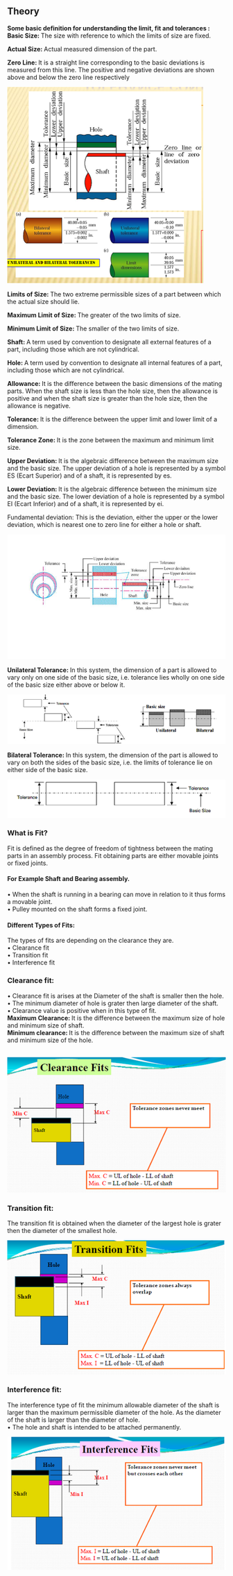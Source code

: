 ## Theory
<b> Some basic definition for understanding the limit, fit and tolerances : </b>
<b> Basic Size: </b>The size with reference to which the limits of size are fixed.<br>

<b> Actual Size: </b> Actual measured dimension of the part.<br>

<b> Zero Line: </b> It is a straight line corresponding to the basic deviations is measured from this line. The positive and negative deviations are shown above and below the zero line respectively<br>

<img src="images/1.png"/><br>

<b> Limits of Size: </b> The two extreme permissible sizes of a part between which the actual size should lie.<br>

<b> Maximum Limit of Size: </b> The greater of the two limits of  size.<br>

<b> Minimum Limit of Size: </b> The smaller of the two limits of size.<br>

<b> Shaft: </b> A term used by convention to designate all external features of a part, including those which are not cylindrical.<br>

<b> Hole: </b> A term used by convention to designate all internal features of a part, including those which are not cylindrical.<br>

<b> Allowance: </b> It is the difference between the basic dimensions of the mating parts.
When the shaft size is less than the hole size, then the allowance is positive and when the shaft size is greater than the hole size, then the allowance is negative.<br>

<b> Tolerance: </b> It is the difference between the upper limit and lower limit of a dimension.<br>

<b> Tolerance Zone: </b> It is the zone between the maximum and minimum limit size.<br>

<b> Upper Deviation: </b> It is the algebraic difference between the maximum size and the basic size.
The upper deviation of a hole is represented by a symbol ES (Ecart Superior) and of a shaft, it is represented by es.<br>

<b> Lower Deviation: </b> It is the algebraic difference between the minimum size and the basic size.
The lower deviation of a hole is represented by a symbol EI (Ecart Inferior) and of a shaft, it is represented by ei.<br>

</b> Fundamental deviation: </b> This is the deviation, either the upper or the lower deviation, which is nearest one to zero line for either a hole or shaft.<br>

<img src="images/2.png"/><br>


<b> Unilateral Tolerance: </b> In this system, the dimension of a part is allowed to vary only on one side of the basic size, i.e. tolerance lies wholly on one side of the basic size either above or below it.

<img src="images/3.png"/><br>


<b> Bilateral Tolerance: </b> In this system, the dimension of the part is allowed to vary on both the sides of the basic size, i.e. the limits of tolerance lie on either side of the basic size.<br>

<img src="images/4.png"/><br>


### What is Fit?

Fit is defined as the degree of freedom of tightness between the mating parts in an assembly process. Fit obtaining parts are either movable joints or fixed joints.<br>

#### For Example Shaft and Bearing assembly.
•	When the shaft is running in a bearing can move in relation to it thus forms a movable joint.<br>
•	Pulley mounted on the shaft forms a fixed joint.<br>

#### Different Types of Fits:
The types of fits are depending on the clearance they are.<br>
•	Clearance fit<br>
•	Transition fit<br>
•	Interference fit<br>
### Clearance fit:
•	Clearance fit is arises at the Diameter of the shaft is smaller then the hole.<br>
•	The minimum diameter of hole is grater then large diameter of the shaft.<br>
•	Clearance value is positive when in this type of fit.<br>
<b> Maximum Clearance: </b> It is the difference between the maximum size of hole and minimum size of shaft.<br>
<b> Minimum clearance: </b> It is the difference between the maximum size of shaft and minimum size of the hole.<br><br>

<img src="images/clearance.png"/><br>


### Transition fit:
The transition fit is obtained when the diameter of the largest hole is grater then the diameter of the smallest hole.<br>

<img src="images/transition.png"/><br>

### Interference fit:
The interference type of fit the minimum allowable diameter of the shaft is larger than the maximum permissible diameter of the hole. As the diameter of the shaft is larger than the diameter of hole.<br>
•	The hole and shaft is intended to be attached permanently.<br>

<img src="images/interference.png"/><br>
